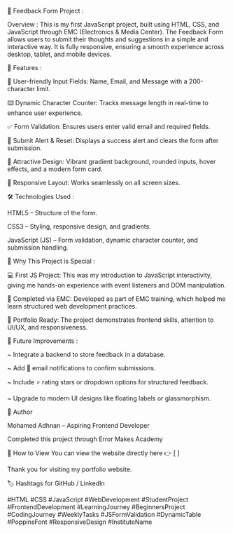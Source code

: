 📝 Feedback Form Project :

Overview :
This is my first JavaScript project, built using HTML, CSS, and JavaScript through EMC (Electronics & Media Center). The Feedback Form allows users to submit their thoughts and suggestions in a simple and interactive way. It is fully responsive, ensuring a smooth experience across desktop, tablet, and mobile devices.

🚀 Features :

👤 User-friendly Input Fields: Name, Email, and Message with a 200-character limit.

⌨️ Dynamic Character Counter: Tracks message length in real-time to enhance user experience.

✅ Form Validation: Ensures users enter valid email and required fields.

🎉 Submit Alert & Reset: Displays a success alert and clears the form after submission.

🎨 Attractive Design: Vibrant gradient background, rounded inputs, hover effects, and a modern form card.

📱 Responsive Layout: Works seamlessly on all screen sizes.


🛠 Technologies Used :

HTML5 – Structure of the form.

CSS3 – Styling, responsive design, and gradients.

JavaScript (JS) – Form validation, dynamic character counter, and submission handling.


🌟 Why This Project is Special :

💻 First JS Project: This was my introduction to JavaScript interactivity, giving me hands-on experience with event listeners and DOM manipulation.

🏫 Completed via EMC: Developed as part of EMC training, which helped me learn structured web development practices.

📁 Portfolio Ready: The project demonstrates frontend skills, attention to UI/UX, and responsiveness.


🔮 Future Improvements :

~ Integrate a backend to store feedback in a database.

~ Add 📧 email notifications to confirm submissions.

~ Include ⭐ rating stars or dropdown options for structured feedback.

~ Upgrade to modern UI designs like floating labels or glassmorphism.


🔹 Author

Mohamed Adhnan – Aspiring Frontend Developer

Completed this project through Error Makes Academy


📌 How to View You can view the website directly here 👉 [ ]

Thank you for visiting my portfolio website.


🏷️ Hashtags for GitHub / LinkedIn

#HTML #CSS #JavaScript #WebDevelopment #StudentProject #FrontendDevelopment #LearningJourney #BeginnersProject #CodingJourney #WeeklyTasks #JSFormValidation #DynamicTable #PoppinsFont #ResponsiveDesign #InstituteName
